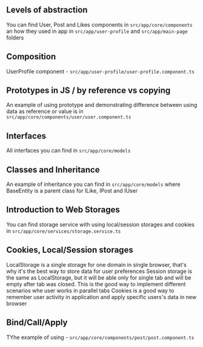 ## Levels of abstraction
You can find User, Post and Likes components in `src/app/core/components` an how they used in app in `src/app/user-profile` and `src/app/main-page` folders

## Composition
UserProfile component - `src/app/user-profile/user-profile.component.ts`

## Prototypes in JS / by reference vs copying
An example of using prototype and demonstrating difference between using data as reference or value is in `src/app/core/components/user/user.component.ts`

## Interfaces
All interfaces you can find in `src/app/core/models` 

## Classes and Inheritance
An example of inheritance you can find in `src/app/core/models` where BaseEntity is a parent class for ILike, IPost and IUser

## Introduction to Web Storages
You can find storage service with using local/session storages and cookies in `src/app/core/services/storage.service.ts`

## Cookies, Local/Session storages
LocalStorage is a single storage for one domain in single browser, that's why it's the best way to store data for user preferences 
Session storage is the same as LocalStorage, but it will be able only for single tab and will be empty after tab was closed. This is the good way to implement different scenarios whe user works in parallel tabs
Cookies is a good way to remember user activity in application and apply specific users's data in new browser 

## Bind/Call/Apply
TYhe example of using - `src/app/core/components/post/post.component.ts`
